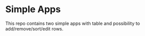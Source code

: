 # Simple Apps

This repo contains two simple apps with table and possibility to add/remove/sort/edit rows.
